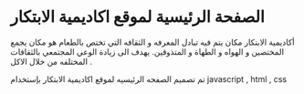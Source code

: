 
# الصفحة الرئيسية لموقع اكاديمية الابتكار  
أكاديمية الابتكار مكان يتم فيه تبادل المعرفه و الثقافه التي تختص بالطعام هو مكان يجمع المختصين و الهواه و الطهاة و المتذوقين.
يهدف الى زيادة الوعي المجتمعي بالثقافات المختلفه من خلال الاكل .

تم تصميم الصفحه الرئيسيه لموقع اكاديمية الابتكار بإستخدام javascript , html , css
